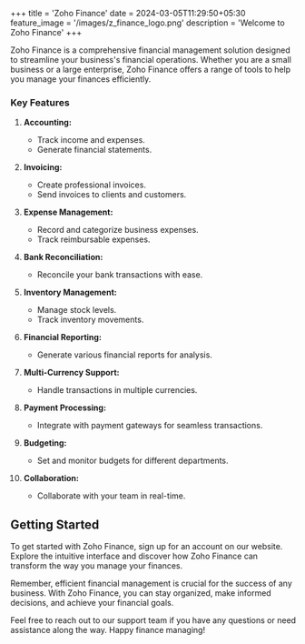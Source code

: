 +++
title = 'Zoho Finance'
date = 2024-03-05T11:29:50+05:30
feature_image = '/images/z_finance_logo.png'
description = 'Welcome to Zoho Finance'
+++

Zoho Finance is a comprehensive financial management solution designed to streamline your business's financial operations.<!--more--> Whether you are a small business or a large enterprise, Zoho Finance offers a range of tools to help you manage your finances efficiently.

### Key Features

1. **Accounting:**
   - Track income and expenses.
   - Generate financial statements.

2. **Invoicing:**
   - Create professional invoices.
   - Send invoices to clients and customers.

3. **Expense Management:**
   - Record and categorize business expenses.
   - Track reimbursable expenses.

4. **Bank Reconciliation:**
   - Reconcile your bank transactions with ease.

5. **Inventory Management:**
   - Manage stock levels.
   - Track inventory movements.

6. **Financial Reporting:**
   - Generate various financial reports for analysis.

7. **Multi-Currency Support:**
   - Handle transactions in multiple currencies.

8. **Payment Processing:**
   - Integrate with payment gateways for seamless transactions.

9. **Budgeting:**
   - Set and monitor budgets for different departments.

10. **Collaboration:**
    - Collaborate with your team in real-time.

## Getting Started

To get started with Zoho Finance, sign up for an account on our website. Explore the intuitive interface and discover how Zoho Finance can transform the way you manage your finances.

Remember, efficient financial management is crucial for the success of any business. With Zoho Finance, you can stay organized, make informed decisions, and achieve your financial goals.

Feel free to reach out to our support team if you have any questions or need assistance along the way. Happy finance managing!
